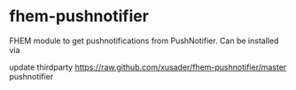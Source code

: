 fhem-pushnotifier
=================

FHEM module to get pushnotifications from PushNotifier. Can be installed via

update thirdparty https://raw.github.com/xusader/fhem-pushnotifier/master pushnotifier
